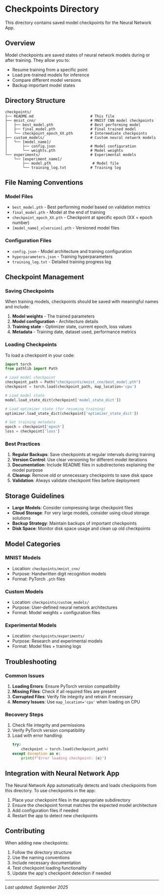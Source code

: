 # Checkpoints Directory

This directory contains saved model checkpoints for the Neural Network App.

## Overview

Model checkpoints are saved states of neural network models during or after training. They allow you to:

- Resume training from a specific point
- Load pre-trained models for inference
- Compare different model versions
- Backup important model states

## Directory Structure

```
checkpoints/
├── README.md                          # This file
├── mnist_cnn/                         # MNIST CNN model checkpoints
│   ├── best_model.pth                 # Best performing model
│   ├── final_model.pth                # Final trained model
│   └── checkpoint_epoch_XX.pth        # Intermediate checkpoints
├── custom_models/                     # Custom neural network models
│   └── [model_name]/
│       ├── config.json                # Model configuration
│       └── weights.pth                # Model weights
└── experiments/                       # Experimental models
    └── [experiment_name]/
        ├── model.pth                   # Model file
        └── training_log.txt           # Training log
```

## File Naming Conventions

### Model Files
- `best_model.pth` - Best performing model based on validation metrics
- `final_model.pth` - Model at the end of training
- `checkpoint_epoch_XX.pth` - Checkpoint at specific epoch (XX = epoch number)
- `[model_name]_v[version].pth` - Versioned model files

### Configuration Files
- `config.json` - Model architecture and training configuration
- `hyperparameters.json` - Training hyperparameters
- `training_log.txt` - Detailed training progress log

## Checkpoint Management

### Saving Checkpoints

When training models, checkpoints should be saved with meaningful names and include:

1. **Model weights** - The trained parameters
2. **Model configuration** - Architecture details
3. **Training state** - Optimizer state, current epoch, loss values
4. **Metadata** - Training date, dataset used, performance metrics

### Loading Checkpoints

To load a checkpoint in your code:

```python
import torch
from pathlib import Path

# Load model checkpoint
checkpoint_path = Path("checkpoints/mnist_cnn/best_model.pth")
checkpoint = torch.load(checkpoint_path, map_location='cpu')

# Load model state
model.load_state_dict(checkpoint['model_state_dict'])

# Load optimizer state (for resuming training)
optimizer.load_state_dict(checkpoint['optimizer_state_dict'])

# Get training metadata
epoch = checkpoint['epoch']
loss = checkpoint['loss']
```

### Best Practices

1. **Regular Backups**: Save checkpoints at regular intervals during training
2. **Version Control**: Use clear versioning for different model iterations
3. **Documentation**: Include README files in subdirectories explaining the model purpose
4. **Cleanup**: Remove old or unnecessary checkpoints to save disk space
5. **Validation**: Always validate checkpoint files before deployment

## Storage Guidelines

- **Large Models**: Consider compressing large checkpoint files
- **Cloud Storage**: For very large models, consider using cloud storage solutions
- **Backup Strategy**: Maintain backups of important checkpoints
- **Disk Space**: Monitor disk space usage and clean up old checkpoints

## Model Categories

### MNIST Models
- Location: `checkpoints/mnist_cnn/`
- Purpose: Handwritten digit recognition models
- Format: PyTorch `.pth` files

### Custom Models
- Location: `checkpoints/custom_models/`
- Purpose: User-defined neural network architectures
- Format: Model weights + configuration files

### Experimental Models
- Location: `checkpoints/experiments/`
- Purpose: Research and experimental models
- Format: Model files + training logs

## Troubleshooting

### Common Issues

1. **Loading Errors**: Ensure PyTorch version compatibility
2. **Missing Files**: Check if all required files are present
3. **Corrupted Files**: Verify file integrity and retrain if necessary
4. **Memory Issues**: Use `map_location='cpu'` when loading on CPU

### Recovery Steps

1. Check file integrity and permissions
2. Verify PyTorch version compatibility
3. Load with error handling:
   ```python
   try:
       checkpoint = torch.load(checkpoint_path)
   except Exception as e:
       print(f"Error loading checkpoint: {e}")
   ```

## Integration with Neural Network App

The Neural Network App automatically detects and loads checkpoints from this directory. To use checkpoints in the app:

1. Place your checkpoint files in the appropriate subdirectory
2. Ensure the checkpoint format matches the expected model architecture
3. Add configuration files if needed
4. Restart the app to detect new checkpoints

## Contributing

When adding new checkpoints:

1. Follow the directory structure
2. Use the naming conventions
3. Include necessary documentation
4. Test checkpoint loading functionality
5. Update the app's checkpoint detection if needed

---

*Last updated: September 2025*
